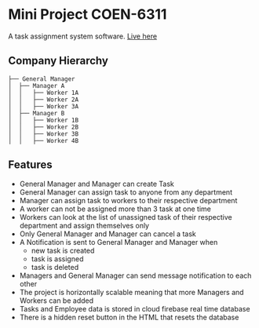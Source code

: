 # Mini Project COEN-6311
A task assignment system software.
[Live here](https://mini-project.hamzasumbal.com/)


## Company Hierarchy
```
├── General Manager
│  ├── Manager A
│  │   ├── Worker 1A
│  │   ├── Worker 2A
│  │   ├── Worker 3A
│  ├── Manager B
│  │   ├── Worker 1B
│  │   ├── Worker 2B
│  │   ├── Worker 3B
│  │   ├── Worker 4B      
```


## Features

- General Manager and Manager can create Task
- General Manager can assign task to anyone from any department
- Manager can assign task to workers to their respective department
- A worker can not be assigned more than 3 task at one time
- Workers can look at the list of unassigned task of their respective department and assign themselves only
- Only General Manager and Manager can cancel a task
- A Notification is sent to General Manager and Manager when 
    - new task is created
    - task is assigned
    - task is deleted
- Managers and General Manager can send message notification to each other
- The project is horizontally scalable meaning that more Managers and Workers can be added
- Tasks and Employee data is stored in cloud firebase real time database
- There is a hidden reset button in the HTML that resets the database



